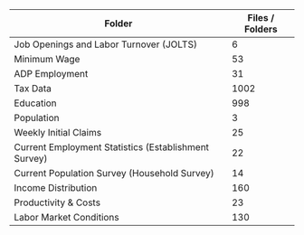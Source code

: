 | Folder                                               |   Files / Folders |
|------------------------------------------------------|-------------------|
| Job Openings and Labor Turnover (JOLTS)              |                 6 |
| Minimum Wage                                         |                53 |
| ADP Employment                                       |                31 |
| Tax Data                                             |              1002 |
| Education                                            |               998 |
| Population                                           |                 3 |
| Weekly Initial Claims                                |                25 |
| Current Employment Statistics (Establishment Survey) |                22 |
| Current Population Survey (Household Survey)         |                14 |
| Income Distribution                                  |               160 |
| Productivity & Costs                                 |                23 |
| Labor Market Conditions                              |               130 |
